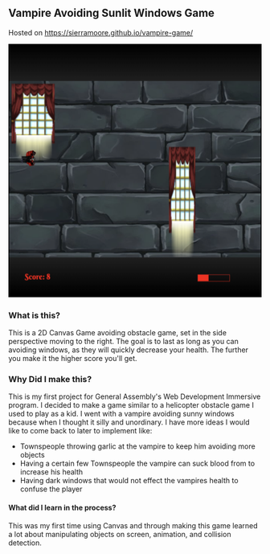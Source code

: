 
## Vampire Avoiding Sunlit Windows Game
Hosted on https://sierramoore.github.io/vampire-game/

![Alt Text](vampGame.png)

### What is this?
This is a 2D Canvas Game avoiding obstacle game, set in the side perspective moving to the right. The goal is to last as long as you can avoiding windows, as they will quickly decrease your health. The further you make it the higher score you'll get.

### Why Did I make this?
This is my first project for General Assembly's Web Development Immersive program.
I decided to make a game similar to a helicopter obstacle game I used to play as a kid.
I went with a vampire avoiding sunny windows because when I thought it silly and unordinary.
I have more ideas I would like to come back to later to implement like:
* Townspeople throwing garlic at the vampire to keep him avoiding more objects
* Having a certain few Townspeople the vampire can suck blood from to increase his health
* Having dark windows that would not effect the vampires health to confuse the player

#### What did I learn in the process?
This was my first time using Canvas and through making this game learned a lot about
manipulating objects on screen, animation, and collision detection.


